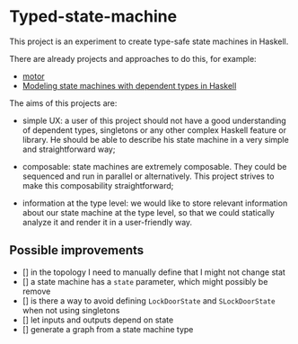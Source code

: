 # Typed-state-machine

This project is an experiment to create type-safe state machines in Haskell.

There are already projects and approaches to do this, for example:

- [motor](https://hackage.haskell.org/package/motor)
- [Modeling state machines with dependent types in Haskell](https://www.poberezkin.com/posts/2020-06-29-modeling-state-machine-dependent-types-haskell-1.html)

The aims of this projects are:

- simple UX: a user of this project should not have a good understanding of dependent types, singletons or any other complex Haskell feature or library. He should be able to describe his state machine in a very simple and straightforward way;

- composable: state machines are extremely composable. They could be sequenced and run in parallel or alternatively. This project strives to make this composability straightforward;

- information at the type level: we would like to store relevant information about our state machine at the type level, so that we could statically analyze it and render it in a user-friendly way.

## Possible improvements

- [] in the topology I need to manually define that I might not change stat
- [] a state machine has a `state` parameter, which might possibly be remove
- [] is there a way to avoid defining `LockDoorState` and `SLockDoorState` when not using singletons
- [] let inputs and outputs depend on state
- [] generate a graph from a state machine type
